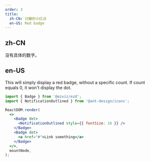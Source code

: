 ```yaml
---
order: 3
title:
  zh-CN: 讨嫌的小红点
  en-US: Red badge
---
```


## zh-CN

没有具体的数字。

## en-US

This will simply display a red badge, without a specific count. If count equals 0, it won't display the dot.

```jsx
import { Badge } from '@ezviz/ezd';
import { NotificationOutlined } from '@ant-design/icons';

ReactDOM.render(
  <>
    <Badge dot>
      <NotificationOutlined style={{ fontSize: 16 }} />
    </Badge>
    <Badge dot>
      <a href="#">Link something</a>
    </Badge>
  </>,
  mountNode,
);
```
